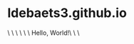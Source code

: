 # ldebaets3.github.io
<html>\
 <head>\
     <meta charset="utf-8">\
     <title>Hello, World!</title>\
 </head>\
 <body>\
     Hello, World!\
 </body>\
</html>\